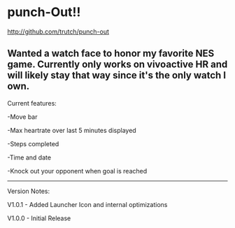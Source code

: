 punch-Out!!
===============================================

http://github.com/trutch/punch-out

Wanted a watch face to honor my favorite NES game. Currently only works on vivoactive HR and will likely stay that way since it's the only watch I own.
-------------------------------

Current features:

-Move bar

-Max heartrate over last 5 minutes displayed

-Steps completed

-Time and date

-Knock out your opponent when goal is reached

 -------------------------------

 Version Notes:

 V1.0.1 - Added Launcher Icon and internal optimizations

 V1.0.0 - Initial Release

